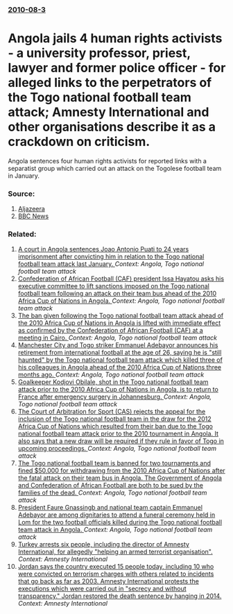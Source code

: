 ### [2010-08-3](/news/2010/08/3/index.md)

# Angola jails 4 human rights activists - a university professor, priest, lawyer and former police officer - for alleged links to the perpetrators of the Togo national football team attack; Amnesty International and other organisations describe it as a crackdown on criticism. 

Angola sentences four human rights activists for reported links with a separatist group which carried out an attack on the Togolese football team in January.


### Source:

1. [Aljazeera](http://english.aljazeera.net/news/africa/2010/08/20108315102504923.html)
2. [BBC News](http://www.bbc.co.uk/news/world-africa-10857125)

### Related:

1. [A court in Angola sentences Joao Antonio Puati to 24 years imprisonment after convicting him in relation to the Togo national football team attack last January. ](/news/2010/12/29/a-court-in-angola-sentences-joao-antonio-puati-to-24-years-imprisonment-after-convicting-him-in-relation-to-the-togo-national-football-team.md) _Context: Angola, Togo national football team attack_
2. [Confederation of African Football (CAF) president Issa Hayatou asks his executive committee to lift sanctions imposed on the Togo national football team following an attack on their team bus ahead of the 2010 Africa Cup of Nations in Angola. ](/news/2010/05/7/confederation-of-african-football-caf-president-issa-hayatou-asks-his-executive-committee-to-lift-sanctions-imposed-on-the-togo-national-f.md) _Context: Angola, Togo national football team attack_
3. [The ban given following the Togo national football team attack ahead of the 2010 Africa Cup of Nations in Angola is lifted with immediate effect as confirmed by the Confederation of African Football (CAF) at a meeting in Cairo. ](/news/2010/05/14/the-ban-given-following-the-togo-national-football-team-attack-ahead-of-the-2010-africa-cup-of-nations-in-angola-is-lifted-with-immediate-ef.md) _Context: Angola, Togo national football team attack_
4. [Manchester City and Togo striker Emmanuel Adebayor announces his retirement from international football at the age of 26, saying he is "still haunted" by the Togo national football team attack which killed three of his colleagues in Angola ahead of the 2010 Africa Cup of Nations three months ago. ](/news/2010/04/12/manchester-city-and-togo-striker-emmanuel-adebayor-announces-his-retirement-from-international-football-at-the-age-of-26-saying-he-is-stil.md) _Context: Angola, Togo national football team attack_
5. [Goalkeeper Kodjovi Obilale, shot in the Togo national football team attack prior to the 2010 Africa Cup of Nations in Angola, is to return to France after emergency surgery in Johannesburg. ](/news/2010/03/1/goalkeeper-kodjovi-obilala-c-shot-in-the-togo-national-football-team-attack-prior-to-the-2010-africa-cup-of-nations-in-angola-is-to-return.md) _Context: Angola, Togo national football team attack_
6. [The Court of Arbitration for Sport (CAS) rejects the appeal for the inclusion of the Togo national football team in the draw for the 2012 Africa Cup of Nations which resulted from their ban due to the Togo national football team attack prior to the 2010 tournament in Angola. It also says that a new draw will be required if they rule in favor of Togo in upcoming proceedings. ](/news/2010/02/18/the-court-of-arbitration-for-sport-cas-rejects-the-appeal-for-the-inclusion-of-the-togo-national-football-team-in-the-draw-for-the-2012-af.md) _Context: Angola, Togo national football team attack_
7. [The Togo national football team is banned for two tournaments and fined $50,000 for withdrawing from the 2010 Africa Cup of Nations after the fatal attack on their team bus in Angola. The Government of Angola and Confederation of African Football are both to be sued by the families of the dead. ](/news/2010/01/30/the-togo-national-football-team-is-banned-for-two-tournaments-and-fined-50-000-for-withdrawing-from-the-2010-africa-cup-of-nations-after-th.md) _Context: Angola, Togo national football team attack_
8. [President Faure Gnassingb and national team captain Emmanuel Adebayor are among dignitaries to attend a funeral ceremony held in Lom for the two football officials killed during the Togo national football team attack in Angola. ](/news/2010/01/15/president-faure-gnassingbe-and-national-team-captain-emmanuel-adebayor-are-among-dignitaries-to-attend-a-funeral-ceremony-held-in-lome-for-t.md) _Context: Angola, Togo national football team attack_
9. [Turkey arrests six people, including the director of Amnesty International, for allegedly "helping an armed terrorist organisation". ](/news/2017/07/18/turkey-arrests-six-people-including-the-director-of-amnesty-international-for-allegedly-helping-an-armed-terrorist-organisation.md) _Context: Amnesty International_
10. [Jordan says the country executed 15 people today, including 10 who were convicted on terrorism charges with others related to incidents that go back as far as 2003. Amnesty International protests the executions which were carried out in "secrecy and without transparency." Jordan restored the death sentence by hanging in 2014. ](/news/2017/03/4/jordan-says-the-country-executed-15-people-today-including-10-who-were-convicted-on-terrorism-charges-with-others-related-to-incidents-that.md) _Context: Amnesty International_
